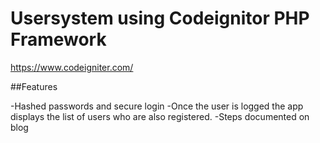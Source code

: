 # Usersystem using Codeignitor PHP Framework

https://www.codeigniter.com/

##Features

-Hashed passwords and secure login
-Once the user is logged the app displays the list of users who are also registered.
-Steps documented on blog